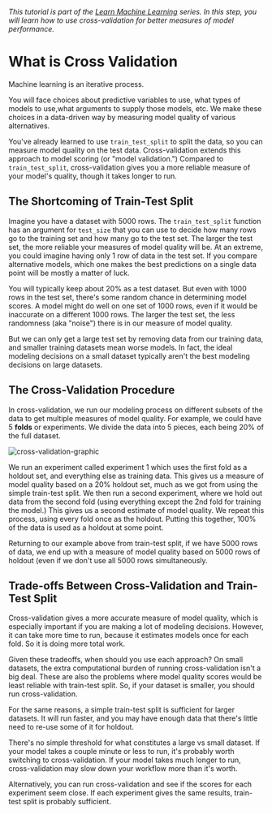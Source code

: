*This tutorial is part of the [Learn Machine Learning](https://www.kaggle.com/learn/learn-machine-learning/) series. In this step, you will learn how to use cross-validation for better measures of model performance.*


# What is Cross Validation

Machine learning is an iterative process.

You will face choices about predictive variables to use, what types of models to use,what arguments to supply those models, etc. We make these choices in a data-driven way by measuring model quality of various alternatives.

You've already learned to use `train_test_split` to split the data, so you can measure model quality on the test data.  Cross-validation extends this approach to model scoring (or "model validation.") Compared to `train_test_split`, cross-validation gives you a more reliable measure of your model's quality, though it takes longer to run.

## The Shortcoming of Train-Test Split

Imagine you have a dataset with 5000 rows.  The `train_test_split` function has an argument for `test_size` that you can use to decide how many rows go to the training set and how many go to the test set.  The larger the test set, the more reliable your measures of model quality will be.  At an extreme, you could imagine having only 1 row of data in the test set.  If you compare alternative models, which one makes the best predictions on a single data point will be mostly a matter of luck.

You will typically keep about 20% as a test dataset.  But even with 1000 rows in the test set, there's some random chance in determining model scores.  A model might do well on one set of 1000 rows, even if it would be inaccurate on a different 1000 rows.  The larger the test set, the less randomness (aka "noise") there is in our measure of model quality.

But we can only get a large test set by removing data from our training data, and smaller training datasets mean worse models.  In fact, the ideal modeling decisions on a small dataset typically aren't the best modeling decisions on large datasets.

## The Cross-Validation Procedure

In cross-validation, we run our modeling process on different subsets of the data to get multiple measures of model quality. For example, we could have 5 **folds** or experiments.  We divide the data into 5 pieces, each being 20% of the full dataset.

![cross-validation-graphic](https://i.stack.imgur.com/1fXzJ.png)


We run an experiment called experiment 1 which uses the first fold as a holdout set, and everything else as training data. This gives us a measure of model quality based on a 20% holdout set, much as we got from using the simple train-test split.
We then run a second experiment, where we hold out data from the second fold (using everything except the 2nd fold for training the model.) This gives us a second estimate of model quality.
We repeat this process, using every fold once as the holdout.  Putting this together, 100% of the data is used as a holdout at some point.

Returning to our example above from train-test split, if we have 5000 rows of data, we end up with a measure of model quality based on 5000 rows of holdout (even if we don't use all 5000 rows simultaneously.

## Trade-offs Between Cross-Validation and Train-Test Split
Cross-validation gives a more accurate measure of model quality, which is especially important if you are making a lot of modeling decisions.  However, it can take more time to run, because it estimates models once for each fold.  So it is doing more total work.

Given these tradeoffs, when should you use each approach?
On small datasets, the extra computational burden of running cross-validation isn't a big deal.  These are also the problems where model quality scores would be least reliable with train-test split.  So, if your dataset is smaller, you should run cross-validation.

For the same reasons, a simple train-test split is sufficient for larger datasets.  It will run faster, and you may have enough data that there's little need to re-use some of it for holdout.

There's no simple threshold for what constitutes a large vs small dataset.  If your model takes a couple minute or less to run, it's probably worth switching to cross-validation.  If your model takes much longer to run, cross-validation may slow down your workflow more than it's worth.

Alternatively, you can run cross-validation and see if the scores for each experiment seem close. If each experiment gives the same results, train-test split is probably sufficient.
